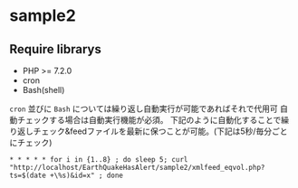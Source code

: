 # sample2

## Require librarys

- PHP >= 7.2.0
- cron
- Bash(shell)

`cron` 並びに `Bash` については繰り返し自動実行が可能であればそれで代用可
自動チェックする場合は自動実行機能が必須。
下記のように自動化することで繰り返しチェック&feedファイルを最新に保つことが可能。(下記は5秒/毎分ごとにチェック)

```bash:crontab
* * * * * for i in {1..8} ; do sleep 5; curl "http://localhost/EarthQuakeHasAlert/sample2/xmlfeed_eqvol.php?ts=$(date +\%s)&id=x" ; done
```

